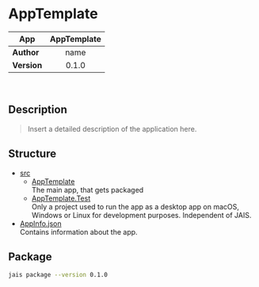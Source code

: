 # AppTemplate

| App           | AppTemplate   |
| ------------- |:-------------:|
| **Author**    | name          |
| **Version**   | 0.1.0         |

<br />

## Description

>  Insert a detailed description of the application here.

## Structure

 * [src](./src)
   * [AppTemplate](./src/AppTemplate)
   <br />The main app, that gets packaged
   * [AppTemplate.Test](./src/AppTemplate.Test)
   <br />Only a project used to run the app as a desktop app on macOS, Windows or Linux for development purposes. Independent of JAIS.
 * [AppInfo.json](./AppInfo.json)
 <br />Contains information about the app.

## Package

```bash
jais package --version 0.1.0
```